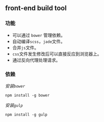 ## front-end build tool

### 功能
+ 可以通过 ```bower``` 管理依赖。
+ 自动编译```scss```，```jade```文件。
+ 合并```js```文件。
+ ```css```文件发生修改后可以直接反应到浏览器上。
+ 通过反向代理处理请求。

### 依赖
*安装```bower```*
```
npm install -g bower
```
*安装```gulp```*
```
npm install -g gulp
```